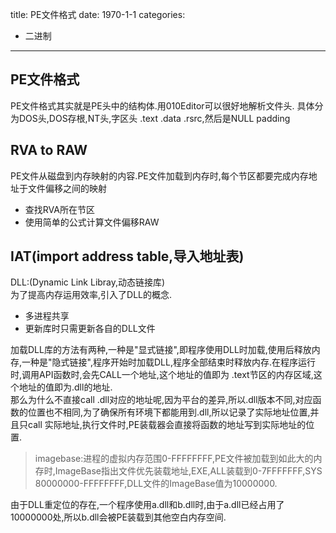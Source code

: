 title: PE文件格式
date: 1970-1-1
categories:
- 二进制
---
## PE文件格式
PE文件格式其实就是PE头中的结构体.用010Editor可以很好地解析文件头.
具体分为DOS头,DOS存根,NT头,字区头 .text .data .rsrc,然后是NULL padding
## RVA to RAW
PE文件从磁盘到内存映射的内容.PE文件加载到内存时,每个节区都要完成内存地址于文件偏移之间的映射
- 查找RVA所在节区
- 使用简单的公式计算文件偏移RAW

## IAT(import address table,导入地址表)
DLL:(Dynamic Link Libray,动态链接库)</br>
为了提高内存运用效率,引入了DLL的概念.
- 多进程共享
- 更新库时只需更新各自的DLL文件

加载DLL库的方法有两种,一种是"显式链接",即程序使用DLL时加载,使用后释放内存,一种是"隐式链接",程序开始时加载DLL,程序全部结束时释放内存.在程序运行时,调用API函数时,会先CALL一个地址,这个地址的值即为 .text节区的内存区域,这个地址的值即为.dll的地址.</br>
那么为什么不直接call .dll对应的地址呢,因为平台的差异,所以.dll版本不同,对应函数的位置也不相同,为了确保所有环境下都能用到.dll,所以记录了实际地址位置,并且只call 实际地址,执行文件时,PE装载器会直接将函数的地址写到实际地址的位置.</br>
> imagebase:进程的虚拟内存范围0-FFFFFFFF,PE文件被加载到如此大的内存时,ImageBase指出文件优先装载地址,EXE,ALL装载到0-7FFFFFFF,SYS 80000000-FFFFFFFF,DLL文件的ImageBase值为10000000.

由于DLL重定位的存在,一个程序使用a.dll和b.dll时,由于a.dll已经占用了10000000处,所以b.dll会被PE装载到其他空白内存空间.
